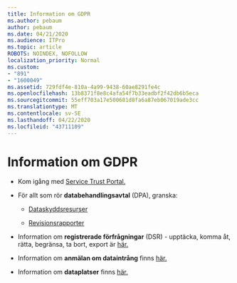 ```yaml
---
title: Information om GDPR
ms.author: pebaum
author: pebaum
ms.date: 04/21/2020
ms.audience: ITPro
ms.topic: article
ROBOTS: NOINDEX, NOFOLLOW
localization_priority: Normal
ms.custom:
- "891"
- "1600049"
ms.assetid: 729fdf4e-810a-4a99-9438-60ae8291fe4c
ms.openlocfilehash: 13b8371f8e8c4afa54f7b33eadbf2f42db6b5eca
ms.sourcegitcommit: 55eff703a17e500681d8fa6a87eb067019ade3cc
ms.translationtype: MT
ms.contentlocale: sv-SE
ms.lasthandoff: 04/22/2020
ms.locfileid: "43711109"
---
```

# <a name="information-about-gdpr"></a>Information om GDPR

- Kom igång med [Service Trust Portal.](https://servicetrust.microsoft.com/ViewPage/GDPRGetStarted)

- För allt som rör **databehandlingsavtal** (DPA), granska:

  - [Dataskyddsresurser](https://servicetrust.microsoft.com/ViewPage/TrustDocuments)

  - [Revisionsrapporter](https://servicetrust.microsoft.com/ViewPage/MSComplianceGuide)

- Information om **registrerade förfrågningar** (DSR) - upptäcka, komma åt, rätta, begränsa, ta bort, export är [här.](https://docs.microsoft.com/microsoft-365/compliance/gdpr-dsr-office365)

- Information om **anmälan om dataintrång** finns [här.](https://servicetrust.microsoft.com/ViewPage/GDPRBreach)

- Information om **dataplatser** finns [här.](https://products.office.com/where-is-your-data-located?ms.officeurl=datamaps&amp;geo=All#All)
